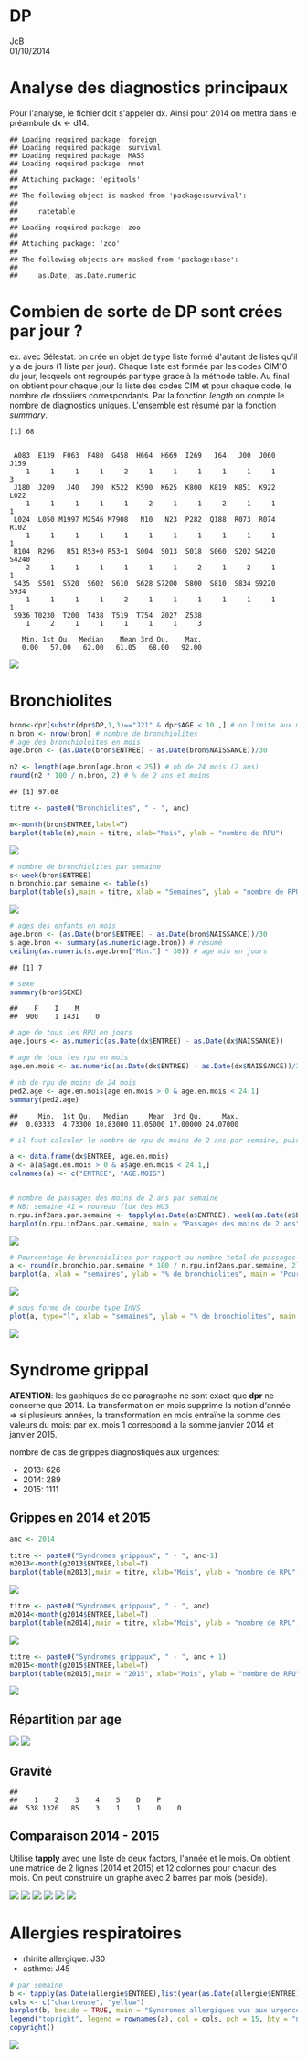 # DP
JcB  
01/10/2014  

Analyse des diagnostics principaux
=================================

Pour l'analyse, le fichier doit s'appeler dx. Ainsi pour 2014 on mettra dans le préambule dx <- d14.


```
## Loading required package: foreign
## Loading required package: survival
## Loading required package: MASS
## Loading required package: nnet
## 
## Attaching package: 'epitools'
## 
## The following object is masked from 'package:survival':
## 
##     ratetable
## 
## Loading required package: zoo
## 
## Attaching package: 'zoo'
## 
## The following objects are masked from 'package:base':
## 
##     as.Date, as.Date.numeric
```




Combien de sorte de DP sont crées par jour ?
============================================

ex. avec Sélestat: on crée un objet de type liste formé d'autant de listes qu'il y a de jours (1 liste par jour). Chaque liste est formée par les codes CIM10 du jour, lesquels ont regroupés par type grace à la méthode table. Au final on obtient pour chaque jour la liste des codes CIM et pour chaque code, le nombre de dossiiers correspondants. Par la fonction _length_ on compte le nombre de diagnostics uniques. L'ensemble est résumé par la fonction _summary_.


```
[1] 68
```

```

 A083  E139  F063  F480  G458  H664  H669  I269   I64   J00  J060  J159 
    1     1     1     1     2     1     1     1     1     1     1     3 
 J180  J209   J40   J90  K522  K590  K625  K800  K819  K851  K922  L022 
    1     1     1     1     1     2     1     1     2     1     1     1 
 L024  L050 M1997 M2546 M7908   N10   N23  P282  Q188  R073  R074  R102 
    1     1     1     1     1     1     1     1     1     1     1     1 
 R104  R296   R51 R53+0 R53+1  S004  S013  S018  S060  S202 S4220 S4240 
    2     1     1     1     1     1     1     2     1     2     1     1 
 S435  S501  S520  S602  S610  S628 S7200  S800  S810  S834 S9220  S934 
    1     1     1     1     2     1     1     1     1     1     1     1 
 S936 T0230  T200  T438  T519  T754  Z027  Z538 
    1     2     1     1     1     1     1     3 
```

```
   Min. 1st Qu.  Median    Mean 3rd Qu.    Max. 
   0.00   57.00   62.00   61.05   68.00   92.00 
```

![](dp_files/figure-html/diag_par_jour-1.png) 


Bronchiolites
=============


```r
bron<-dpr[substr(dpr$DP,1,3)=="J21" & dpr$AGE < 10 ,] # on limite aux moins de 10 ans
n.bron <- nrow(bron) # nombre de bronchiolites
# age des bronchioloites en mois
age.bron <- (as.Date(bron$ENTREE) - as.Date(bron$NAISSANCE))/30

n2 <- length(age.bron[age.bron < 25]) # nb de 24 mois (2 ans)
round(n2 * 100 / n.bron, 2) # % de 2 ans et moins
```

```
## [1] 97.08
```

```r
titre <- paste0("Bronchiolites", " - ", anc)

m<-month(bron$ENTREE,label=T)
barplot(table(m),main = titre, xlab="Mois", ylab = "nombre de RPU")
```

![](dp_files/figure-html/bronchiolites-1.png) 

```r
# nombre de bronchiolites par semaine
s<-week(bron$ENTREE)
n.bronchio.par.semaine <- table(s)
barplot(table(s),main = titre, xlab = "Semaines", ylab = "nombre de RPU", las = 2, cex.names = 0.8)
```

![](dp_files/figure-html/bronchiolites-2.png) 

```r
# ages des enfants en mois
age.bron <- (as.Date(bron$ENTREE) - as.Date(bron$NAISSANCE))/30
s.age.bron <- summary(as.numeric(age.bron)) # résumé
ceiling(as.numeric(s.age.bron["Min."] * 30)) # age min en jours
```

```
## [1] 7
```

```r
# sexe
summary(bron$SEXE)
```

```
##    F    I    M      
##  900    1 1431    0
```

```r
# age de tous les RPU en jours
age.jours <- as.numeric(as.Date(dx$ENTREE) - as.Date(dx$NAISSANCE))

# age de tous les rpu en mois
age.en.mois <- as.numeric(as.Date(dx$ENTREE) - as.Date(dx$NAISSANCE))/30

# nb de rpu de moins de 24 mois
ped2.age <- age.en.mois[age.en.mois > 0 & age.en.mois < 24.1]
summary(ped2.age)
```

```
##     Min.  1st Qu.   Median     Mean  3rd Qu.     Max. 
##  0.03333  4.73300 10.83000 11.05000 17.00000 24.07000
```

```r
# il faut calculer le nombre de rpu de moins de 2 ans par semaine, puis voir ce que les bronchiolites représentent en %

a <- data.frame(dx$ENTREE, age.en.mois)
a <- a[a$age.en.mois > 0 & a$age.en.mois < 24.1,]
colnames(a) <- c("ENTREE", "AGE.MOIS")


# nombre de passages des moins de 2 ans par semaine
# NB: semaine 41 = nouveau flux des HUS
n.rpu.inf2ans.par.semaine <- tapply(as.Date(a$ENTREE), week(as.Date(a$ENTREE)), length)
barplot(n.rpu.inf2ans.par.semaine, main = "Passages des moins de 2 ans", ylab = "nombre de RPU", xlab = "semaines")
```

![](dp_files/figure-html/bronchiolites-3.png) 

```r
# Pourcentage de bronchiolites par rapport au nombre total de passages d'enfants de moins de 24 mois
a <- round(n.bronchio.par.semaine * 100 / n.rpu.inf2ans.par.semaine, 2)
barplot(a, xlab = "semaines", ylab = "% de bronchiolites", main = "Pourcentage de bronchiolites par rapport au nombre total de passages\n d'enfants de moins de 24 mois")
```

![](dp_files/figure-html/bronchiolites-4.png) 

```r
# sous forme de courbe type InVS
plot(a, type="l", xlab = "semaines", ylab = "% de bronchiolites", main = "Proportion de bronchiolites parmi le total de passages\n chez les enfants de moins de 24 mois")
```

![](dp_files/figure-html/bronchiolites-5.png) 

Syndrome grippal
================

__ATENTION__: les gaphiques de ce paragraphe ne sont exact que __dpr__ ne concerne que 2014. La transformation en mois supprime la notion d'année => si plusieurs années, la transformation en mois entraïne la somme des valeurs du mois: par ex. mois 1 correspond à la somme janvier 2014 et janvier 2015.



nombre de cas de grippes diagnostiqués aux urgences:

- 2013: 626
- 2014: 289
- 2015: 1111

Grippes en 2014 et 2015
------------------------

```r
anc <- 2014

titre <- paste0("Syndromes grippaux", " - ", anc-1)
m2013<-month(g2013$ENTREE,label=T)
barplot(table(m2013),main = titre, xlab="Mois", ylab = "nombre de RPU", las = 2)
```

![](dp_files/figure-html/grppe_2014_2015-1.png) 

```r
titre <- paste0("Syndromes grippaux", " - ", anc)
m2014<-month(g2014$ENTREE,label=T)
barplot(table(m2014),main = titre, xlab="Mois", ylab = "nombre de RPU", las = 2)
```

![](dp_files/figure-html/grppe_2014_2015-2.png) 

```r
titre <- paste0("Syndromes grippaux", " - ", anc + 1)
m2015<-month(g2015$ENTREE,label=T)
barplot(table(m2015),main = "2015", xlab="Mois", ylab = "nombre de RPU", las = 2)
```

![](dp_files/figure-html/grppe_2014_2015-3.png) 


Répartition par age
--------------------
![](dp_files/figure-html/grippe_age-1.png) ![](dp_files/figure-html/grippe_age-2.png) 

Gravité
-------

```
## 
##    1    2    3    4    5    D    P      
##  538 1326   85    3    1    1    0    0
```


Comparaison 2014 - 2015
-----------------------
Utilise __tapply__ avec une liste de deux factors, l'année et le mois. On obtient une matrice de 2 lignes (2014 et 2015) et 12 colonnes pour chacun des mois. On peut construire un graphe avec 2 barres par mois (beside).

![](dp_files/figure-html/grippe2-1.png) ![](dp_files/figure-html/grippe2-2.png) ![](dp_files/figure-html/grippe2-3.png) ![](dp_files/figure-html/grippe2-4.png) ![](dp_files/figure-html/grippe2-5.png) ![](dp_files/figure-html/grippe2-6.png) 

Allergies respiratoires
=======================

- rhinite allergique: J30
- asthme: J45




```r
# par semaine
b <- tapply(as.Date(allergie$ENTREE),list(year(as.Date(allergie$ENTREE)), week(as.Date(allergie$ENTREE))), length )
cols <- c("chartreuse", "yellow")
barplot(b, beside = TRUE, main = "Syndromes allergiques vus aux urgences en Alsace", ylab = "Fréquence hebdomadaire", las = 2, cex.names = 0.8, col = cols, xlab = "semaines")
legend("topright", legend = rownames(a), col = cols, pch = 15, bty = "n")
copyright()
```

![](dp_files/figure-html/plot_allergie-1.png) 

